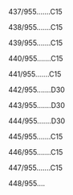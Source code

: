 437/955.......C15 


438/955.......C15 


439/955.......C15 


440/955.......C15 


441/955.......C15 


442/955.......D30 


443/955.......D30 


444/955.......D30 


445/955.......C15 


446/955.......C15 


447/955.......C15 


448/955.... 

